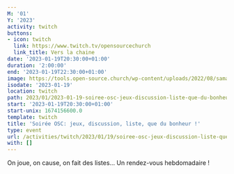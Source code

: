 ```yaml
---
M: '01'
Y: '2023'
activity: twitch
buttons:
- icon: twitch
  link: https://www.twitch.tv/opensourcechurch
  link_title: Vers la chaine
date: '2023-01-19T20:30:00+01:00'
duration: '2:00:00'
end: '2023-01-19T22:30:00+01:00'
image: https://tools.open-source.church/wp-content/uploads/2022/08/samantha-gades-LA6XfeVI5_c-unsplash-scaled.jpg
isodate: '2023-01-19'
location: twitch
path: 2023/01/2023-01-19-soiree-osc-jeux-discussion-liste-que-du-bonheur.md
start: '2023-01-19T20:30:00+01:00'
start-unix: 1674156600.0
template: twitch
title: 'Soirée OSC: jeux, discussion, liste, que du bonheur !'
type: event
url: /activities/twitch/2023/01/19/soiree-osc-jeux-discussion-liste-que-du-bonheur
with: []
---
```

On joue, on cause, on fait des listes... Un rendez-vous hebdomadaire !